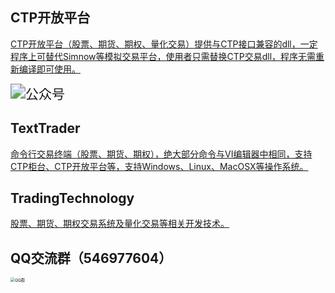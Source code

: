 ## CTP开放平台
[CTP开放平台（股票、期货、期权、量化交易）提供与CTP接口兼容的dll，一定程序上可替代Simnow等模拟交易平台，使用者只需替换CTP交易dll，程序无需重新编译即可使用。](https://github.com/krenx1983/openctp)

<img src="https://user-images.githubusercontent.com/83346523/123136882-02a4e800-d486-11eb-9e2b-1fe0266b9978.png" alt="公众号" style="zoom:150%;" />

## TextTrader
[命令行交易终端（股票、期货、期权），绝大部分命令与VI编辑器中相同，支持CTP柜台、CTP开放平台等，支持Windows、Linux、MacOSX等操作系统。](https://github.com/krenx1983/TextTrader)

## TradingTechnology
[股票、期货、期权交易系统及量化交易等相关开发技术。](https://github.com/krenx1983/TradingTechnology)

## QQ交流群（546977604）
<img src="https://user-images.githubusercontent.com/83346523/123681362-50ea2a80-d87c-11eb-8c55-5bb1ae6030d1.jpg" alt="QQ群" style="zoom: 45%;" />
